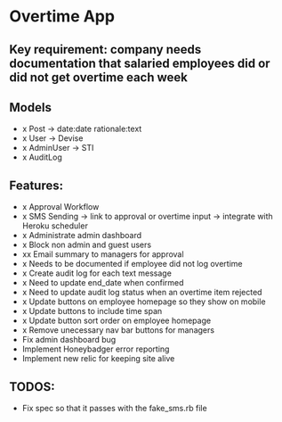 # Overtime App

## Key requirement: company needs documentation that salaried employees did or did not get overtime each week

## Models
- x Post -> date:date rationale:text
- x User -> Devise
- x AdminUser -> STI
- x AuditLog

## Features:
- x Approval Workflow
- x SMS Sending -> link to approval or overtime input -> integrate with Heroku scheduler
- x Administrate admin dashboard
- x Block non admin and guest users
- xx Email summary to managers for approval
- x Needs to be documented if employee did not log overtime
- x Create audit log for each text message
- x Need to update end_date when confirmed
- x Need to update audit log status when an overtime item rejected
- x Update buttons on employee homepage so they show on mobile
- x Update buttons to include time span
- x Update button sort order on employee homepage
- x Remove unecessary nav bar buttons for managers
- Fix admin dashboard bug
- Implement Honeybadger error reporting
- Implement new relic for keeping site alive

## TODOS:
- Fix spec so that it passes with the fake_sms.rb file